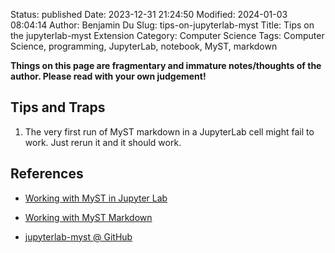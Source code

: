 Status: published
Date: 2023-12-31 21:24:50
Modified: 2024-01-03 08:04:14
Author: Benjamin Du
Slug: tips-on-jupyterlab-myst
Title: Tips on the jupyterlab-myst Extension
Category: Computer Science
Tags: Computer Science, programming, JupyterLab, notebook, MyST, markdown

**Things on this page are fragmentary and immature notes/thoughts of the author. Please read with your own judgement!**

## Tips and Traps

1. The very first run of MyST markdown in a JupyterLab cell might fail to work.
    Just rerun it and it should work.

## References

- [Working with MyST in Jupyter Lab](https://mystmd.org/guide/quickstart-jupyter-lab-myst)

- [Working with MyST Markdown](https://mystmd.org/guide/quickstart-myst-markdown)

- [jupyterlab-myst @ GitHub](https://github.com/executablebooks/jupyterlab-myst)
